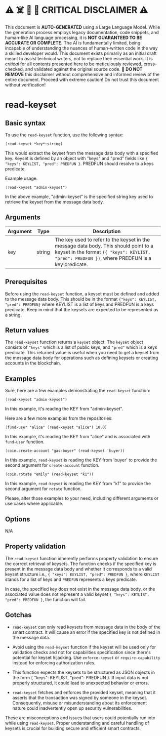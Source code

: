 
# ⚠️ ☠️ 🔮 🤖 CRITICAL DISCLAIMER ⚠️

 
This document is **AUTO-GENERATED** using a Large Language Model. While the generation process employs legacy documentation, code snippets, and human-like AI language processing, it is **NOT GUARANTEED TO BE ACCURATE OR COMPLETE.** The AI is fundamentally limited, being incapable of understanding the nuances of human-written code in the way a skilled developer would. This document exists primarily as an initial draft meant to *assist* technical writers, not to replace their essential work. It is *critical* for all contents presented here to be meticulously reviewed, cross-checked, and validated against the original source code. 🚫 **DO NOT REMOVE** this disclaimer without comprehensive and informed review of the entire document. Proceed with extreme caution! Do not trust this document without verification!

# read-keyset

## Basic syntax

To use the `read-keyset` function, use the following syntax:

```pact
(read-keyset *key*:string)
```

This would extract the keyset from the message data body with a specified key. Keyset is defined by an object with "keys" and "pred" fields like `{ "keys": KEYLIST, "pred": PREDFUN }`. PREDFUN should resolve to a keys predicate.

Example usage:

```pact
(read-keyset "admin-keyset")
```

In the above example, "admin-keyset" is the specified string key used to retrieve the keyset from the message data body.

## Arguments

| Argument | Type | Description |
| --- | --- | --- |
| key | string | The key used to refer to the keyset in the message data body. This should point to a keyset in the format `({ "keys": KEYLIST, "pred": PREDFUN })`, where PREDFUN is a key predicate. |

## Prerequisites

Before using the `read-keyset` function, a keyset must be defined and added to the message data body. This should be in the format `{"keys": KEYLIST, "pred": PREDFUN}` where KEYLIST is a list of keys and PREDFUN is a keys predicate. Keep in mind that the keysets are expected to be represented as a string.

## Return values

The `read-keyset` function returns a `keyset` object. The `keyset` object consists of `"keys"` which is a list of public keys, and `"pred"` which is a keys predicate. This returned value is useful when you need to get a keyset from the message data body for operations such as defining keysets or creating accounts in the blockchain.

## Examples

Sure, here are a few examples demonstrating the `read-keyset` function: 

```pact
(read-keyset "admin-keyset")
```
In this example, it's reading the KEY from "admin-keyset". 

Here are a few more examples from the repositories:

```pact
(fund-user "alice" (read-keyset "alice") 10.0)
```
In this example, it's reading the KEY from "alice" and is associated with `fund-user` function. 

```pact
(coin.create-account "gas-buyer" (read-keyset 'buyer))
```
In this example, `read-keyset` is reading the KEY from 'buyer' to provide the second argument for `create-account` function.

```pact
(coin.rotate "emily" (read-keyset "k1"))
```
In this example, `read-keyset` is reading the KEY from "k1" to provide the second argument for `rotate` function.

Please, alter those examples to your need, including different arguments or use cases where applicable.


## Options

N/A

## Property validation

The `read-keyset` function inherently performs property validation to ensure the correct retrieval of keysets. The function checks if the specified key is present in the message data body and whether it corresponds to a valid keyset structure i.e., `{ "keys": KEYLIST, "pred": PREDFUN }`, where `KEYLIST` stands for a list of keys and `PREDFUN` represents a keys predicate.

In case, the specified key does not exist in the message data body, or the associated value does not represent a valid keyset `{ "keys": KEYLIST, "pred": PREDFUN }`, the function will fail.

## Gotchas

- `read-keyset` can only read keysets from message data in the body of the smart contract. It will cause an error if the specified key is not defined in the message data.

- Avoid using the `read-keyset` function if the keyset will be used only for validation checks and not for capabilities specification since there's potential for keyset hijacking. Use `enforce-keyset` or `require-capability` instead for enforcing authorization rules.

- This function expects the keysets to be structured as JSON objects in the form { "keys": KEYLIST, "pred": PREDFUN }. If input data is not properly structured, it could lead to unexpected behavior or errors. 

- `read-keyset` fetches and enforces the provided keyset, meaning that it asserts that the transaction was signed by someone in the keyset. Consequently, misuse or misunderstanding about its enforcement nature could inadvertently open up security vulnerabilities. 

These are misconceptions and issues that users could potentially run into while using `read-keyset`. Proper understanding and careful handling of keysets is crucial for building secure and efficient smart contracts.

